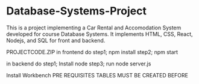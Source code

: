 # Database-Systems-Project

This is a project implementing a Car Rental and Accomodation System developed for course Database Systems. It implements HTML, CSS, React, Nodejs, and SQL for front and backend. 

PROJECTCODE.ZIP
in frontend do
 step1; npm install
 step2;  npm start

in backend do
   step1; Install node
   step3; run node server.js
  

Install Workbench
PRE REQUISITES TABLES MUST BE CREATED BEFORE
